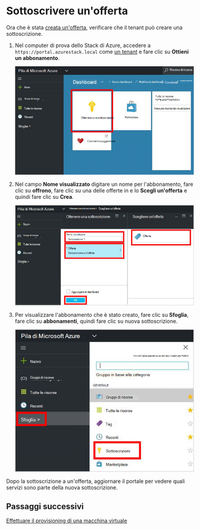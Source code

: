 <properties
    pageTitle="Sottoscrivere un'offerta e quindi effettuare il provisioning di una macchina virtuale in pila Azure (tenant) | Microsoft Azure"
    description="Come un tenant, come sottoscrivere un'offerta e quindi effettuare il provisioning di una macchina virtuale in pila Azure."
    services="azure-stack"
    documentationCenter=""
    authors="ErikjeMS"
    manager="byronr"
    editor=""/>

<tags
    ms.service="azure-stack"
    ms.workload="na"
    ms.tgt_pltfrm="na"
    ms.devlang="na"
    ms.topic="get-started-article"
    ms.date="09/26/2016"
    ms.author="erikje"/>

# <a name="subscribe-to-an-offer"></a>Sottoscrivere un'offerta

Ora che è stata [creata un'offerta](azure-stack-create-offer.md), verificare che il tenant può creare una sottoscrizione.

1.  Nel computer di prova dello Stack di Azure, accedere a `https://portal.azurestack.local` come [un tenant](azure-stack-connect-azure-stack.md#log-in-as-a-tenant) e fare clic su **Ottieni un abbonamento**.

    ![](media/azure-stack-subscribe-plan-provision-vm/image01.png)

2.  Nel campo **Nome visualizzato** digitare un nome per l'abbonamento, fare clic su **offrono**, fare clic su una delle offerte in e lo **Scegli un'offerta** e quindi fare clic su **Crea**.

    ![](media/azure-stack-subscribe-plan-provision-vm/image02.png)

4.  Per visualizzare l'abbonamento che è stato creato, fare clic su **Sfoglia**, fare clic su **abbonamenti**, quindi fare clic su nuova sottoscrizione.  

    ![](media/azure-stack-subscribe-plan-provision-vm/image03.png)


Dopo la sottoscrizione a un'offerta, aggiornare il portale per vedere quali servizi sono parte della nuova sottoscrizione.




## <a name="next-steps"></a>Passaggi successivi

[Effettuare il provisioning di una macchina virtuale](azure-stack-provision-vm.md)
